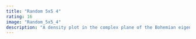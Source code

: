 ```yaml
---
title: "Random 5x5 4"
rating: 16
image: "Random_5x5_4"
description: "A density plot in the complex plane of the Bohemian eigenvalues of a sample of 250 million 5x5 matrices where the entries are sampled from {-1, -1/10000, 0, 1/10000, 1}. Color represents the eigenvalue density. Viewed on [-0.25-0.25i, 0.25+0.25i]."
---
```


